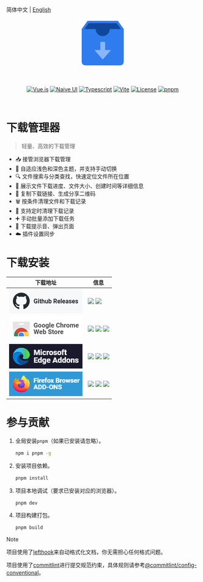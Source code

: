 简体中文 | [English](README.en.md)

<p align="center"><img width="128" src="./public/images/icon.svg" alt="Logo" /></p>
<br />
<p align="center">
  <a href="https://vuejs.org"><img src="https://img.shields.io/badge/Vue.js-35495e.svg?logo=vuedotjs&logoColor=%234FC08D" alt="Vue.js" /></a>
  <a href="https://www.naiveui.com"><img src="https://img.shields.io/badge/Naive UI-5fbc2b.svg?logo=css3&logoColor=white" alt="Naive UI" /></a>
  <a href="https://www.typescriptlang.org"><img src="https://img.shields.io/badge/Typescript-007acc.svg?logo=typescript&logoColor=white" alt="Typescript" /></a>
  <a href="https://vite.dev"><img src="https://img.shields.io/badge/Vite-%23646CFF.svg?logo=vite&logoColor=white" alt="Vite" /></a>
  <a href="https://pnpm.io"><img src="https://img.shields.io/badge/pnpm-4a4a4a.svg?logo=pnpm&logoColor=f69220" alt="License" /></a>
  <a href="https://github.com/breadgrocery/download-manager/blob/main/LICENSE"><img src="https://img.shields.io/github/license/breadgrocery/download-manager" alt="pnpm" /></a>
</p>
<br />

# 下载管理器

> 轻量、高效的下载管理

- 📥 接管浏览器下载管理
- 🎨 自适应浅色和深色主题，并支持手动切换
- 🔍 文件搜索与分类查找，快速定位文件所在位置
- 📄 展示文件下载进度、文件大小、创建时间等详细信息
- 🔗 复制下载链接、生成分享二维码
- 🗑️ 按条件清理文件和下载记录
- 🧹 支持定时清理下载记录
- ➕ 手动批量添加下载任务
- 🔔 下载提示音、弹出页面
- ☁️ 插件设置同步

# 下载安装

| 下载地址                                                                                                                                                                          | 信息                                                                                                                                                                                                                                                                                                                                                                                                                                                                                                                                                                                                                                                             |
| --------------------------------------------------------------------------------------------------------------------------------------------------------------------------------- | ---------------------------------------------------------------------------------------------------------------------------------------------------------------------------------------------------------------------------------------------------------------------------------------------------------------------------------------------------------------------------------------------------------------------------------------------------------------------------------------------------------------------------------------------------------------------------------------------------------------------------------------------------------------- |
| <a href="https://github.com/breadgrocery/download-manager/releases/latest" alt="Github Release" target="_blank"><img src="./docs/images/github.png"/></a>                         | <img src="https://img.shields.io/github/v/release/breadgrocery/download-manager?label=%E7%89%88%E6%9C%AC"/> <img src="https://img.shields.io/github/downloads/breadgrocery/download-manager/total?label=%E4%B8%8B%E8%BD%BD%E6%95%B0"/>                                                                                                                                                                                                                                                                                                                                                                                                                           |
| <a href="https://chrome.google.com/webstore/detail/hhmgnllgjongoenjfnbcdlangemdiodk" alt="Chrome Web Store" target="_blank"><img src="./docs/images/chrome.png"/></a>             | <img src="https://img.shields.io/chrome-web-store/v/hhmgnllgjongoenjfnbcdlangemdiodk?label=%E7%89%88%E6%9C%AC"/> <img src="https://img.shields.io/chrome-web-store/users/hhmgnllgjongoenjfnbcdlangemdiodk?label=%E7%94%A8%E6%88%B7%E6%95%B0"/> <img src="https://img.shields.io/chrome-web-store/rating/hhmgnllgjongoenjfnbcdlangemdiodk?label=%E8%AF%84%E5%88%86"/>                                                                                                                                                                                                                                                                                             |
| <a href="https://microsoftedge.microsoft.com/addons/detail/jgecopfgpbndacamabkgjhgbepmallpd" alt="Microsoft Edge Add-ons" target="_blank"><img src="./docs/images/edge.png"/></a> | <img src="https://img.shields.io/badge/dynamic/json?label=%E7%89%88%E6%9C%AC&query=$.version&url=https://microsoftedge.microsoft.com/addons/getproductdetailsbycrxid/jgecopfgpbndacamabkgjhgbepmallpd"/> <img src="https://img.shields.io/badge/dynamic/json?label=%E7%94%A8%E6%88%B7%E6%95%B0&query=$.activeInstallCount&url=https://microsoftedge.microsoft.com/addons/getproductdetailsbycrxid/jgecopfgpbndacamabkgjhgbepmallpd"/> <img src="https://img.shields.io/badge/dynamic/json?label=%E8%AF%84%E5%88%86&query=$.averageRating&suffix=%2F5&url=https://microsoftedge.microsoft.com/addons/getproductdetailsbycrxid/jgecopfgpbndacamabkgjhgbepmallpd"/> |
| <a href="https://addons.mozilla.org/firefox/addon/download-manager" alt="Firefox Browser Add-ons" target="_blank"><img src="./docs/images/firefox.png"/></a>                      | <img src="https://img.shields.io/amo/v/download-manager?label=%E7%89%88%E6%9C%AC"/> <img src="https://img.shields.io/amo/users/download-manager?label=%E7%94%A8%E6%88%B7%E6%95%B0"/> <img src="https://img.shields.io/amo/rating/download-manager?label=%E8%AF%84%E5%88%86"/>                                                                                                                                                                                                                                                                                                                                                                                    |

# 参与贡献

1. 全局安装`pnpm`（如果已安装请忽略）。

   ```bash
   npm i pnpm -g
   ```

2. 安装项目依赖。

   ```bash
   pnpm install
   ```

3. 项目本地调试（要求已安装对应的浏览器）。

   ```bash
   pnpm dev
   ```

4. 项目构建打包。

   ```bash
   pnpm build
   ```

> [!NOTE]
>
> 项目使用了[lefthook](https://github.com/evilmartians/lefthook)来自动格式化文档，你无需担心任何格式问题。
>
> 项目使用了[commitlint](https://github.com/conventional-changelog/commitlint)进行提交规范约束，具体规则请参考[@commitlint/config-conventional](https://github.com/conventional-changelog/commitlint/tree/master/@commitlint/config-conventional)。
